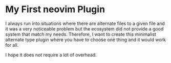 # My First neovim Plugin
I always run into situations where there are alternate files to a given file and it was a very noticeable problem 
but the ecosystem did not provide a good system that match my needs. Therefore, I want to create this
minimalist alternate type plugin where you have to choose one thing and it would work for all. 

I hope it does not require a lot of overhead. 
